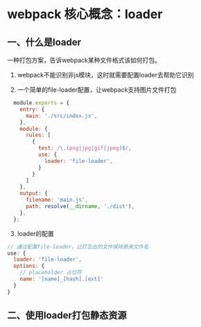 # webpack 核心概念：loader

## 一、什么是loader

一种打包方案，告诉webpack某种文件格式该如何打包。

1. webpack不能识别非js模块，这时就需要配置loader去帮助它识别


2. 一个简单的file-loader配置，让webpack支持图片文件打包
  ```js
    module.exports = {
      entry: {
        main: './src/index.js',
      },
      module: {
        rules: [
          {
            test: /\.(png|jpg|gif|jpeg)$/,
            use: {
              loader: 'file-loader',
            }
          }
        ]
      },
      output: {
        filename: 'main.js',
        path: resolve(__dirname, './dist'),
      },
    };  
  ```
  
3. loader的配置
  ```js
  // 通过配置file-loader，让打包出的文件保持原来文件名
  use: {
    loader: 'file-loader',
    options: {
      // placeholder 占位符
      name: '[name]_[hash].[ext]'
    }
  }
  ```
  
## 二、使用loader打包静态资源 
  
